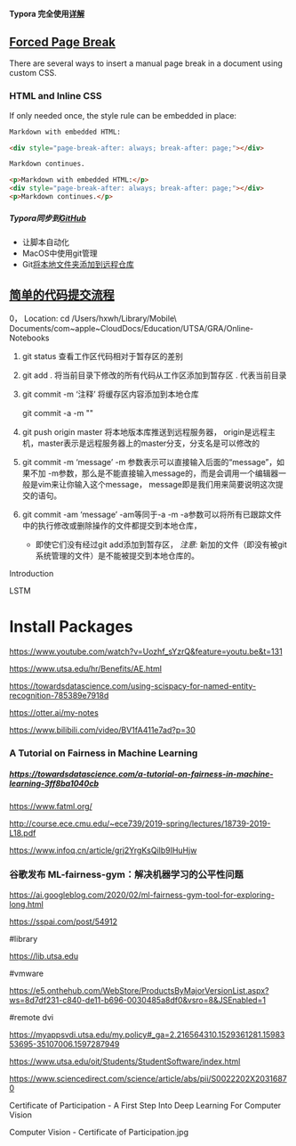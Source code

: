 #### Typora 完全使用[详解](https://sspai.com/post/54912)

<!-- 这是HTML*注释*，*看不见*吧--> 

## [Forced Page Break](https://support.typora.io/Page-Breaks/)

There are several ways to insert a manual page break in a document using custom CSS.

### HTML and Inline CSS

If only needed once, the style rule can be embedded in place:

```html
Markdown with embedded HTML:

<div style="page-break-after: always; break-after: page;"></div>

Markdown continues.

<p>Markdown with embedded HTML:</p>
<div style="page-break-after: always; break-after: page;"></div>
<p>Markdown continues.</p>
```



##### Typora同步到[GitHub](https://juejin.im/post/6844904088618942478)

- 让脚本自动化
- MacOS中使用git管理
- Git[将本地文件夹添加到远程仓库](https://blog.csdn.net/qq_34803821/article/details/86648313)

## [简单的代码提交流程](https://blog.csdn.net/qq_37577660/article/details/78565899)

0， Location: cd /Users/hxwh/Library/Mobile\ Documents/com\~apple\~CloudDocs/Education/UTSA/GRA/Online-Notebooks

1. git status 查看工作区代码相对于暂存区的差别

2. git add . 将当前目录下修改的所有代码从工作区添加到暂存区 . 代表当前目录

3. git commit -m ‘注释’ 将缓存区内容添加到本地仓库 

   git commit -a -m ""　

4. git push origin master 将本地版本库推送到远程服务器，
   origin是远程主机，master表示是远程服务器上的master分支，分支名是可以修改的







1. git commit -m ‘message’
   -m 参数表示可以直接输入后面的“message”，如果不加 -m参数，那么是不能直接输入message的，而是会调用一个编辑器一般是vim来让你输入这个message，
   message即是我们用来简要说明这次提交的语句。
2. git commit -am ‘message’ -am等同于-a -m
   -a参数可以将所有已跟踪文件中的执行修改或删除操作的文件都提交到本地仓库，
   - 即使它们没有经过git add添加到暂存区，
   *注意:* 新加的文件（即没有被git系统管理的文件）是不能被提交到本地仓库的。



Introduction 

LSTM



# Install Packages

https://www.youtube.com/watch?v=Uozhf_sYzrQ&feature=youtu.be&t=131

https://www.utsa.edu/hr/Benefits/AE.html

https://towardsdatascience.com/using-scispacy-for-named-entity-recognition-785389e7918d

https://otter.ai/my-notes

https://www.bilibili.com/video/BV1fA411e7ad?p=30



### A Tutorial on Fairness in Machine Learning

##### https://towardsdatascience.com/a-tutorial-on-fairness-in-machine-learning-3ff8ba1040cb

https://www.fatml.org/

http://course.ece.cmu.edu/~ece739/2019-spring/lectures/18739-2019-L18.pdf

https://www.infoq.cn/article/grj2YrgKsQilb9IHuHjw

### 谷歌发布 ML-fairness-gym：解决机器学习的公平性问题

https://ai.googleblog.com/2020/02/ml-fairness-gym-tool-for-exploring-long.html

https://sspai.com/post/54912

#library

https://lib.utsa.edu

#vmware

https://e5.onthehub.com/WebStore/ProductsByMajorVersionList.aspx?ws=8d7df231-c840-de11-b696-0030485a8df0&vsro=8&JSEnabled=1

#remote dvi

https://myappsvdi.utsa.edu/my.policy#_ga=2.216564310.1529361281.1598353695-35107006.1597287949

https://www.utsa.edu/oit/Students/StudentSoftware/index.html

https://www.sciencedirect.com/science/article/abs/pii/S0022202X20316870



Certificate of Participation - A First Step Into Deep Learning For Computer Vision

Computer Vision - Certificate of Participation.jpg